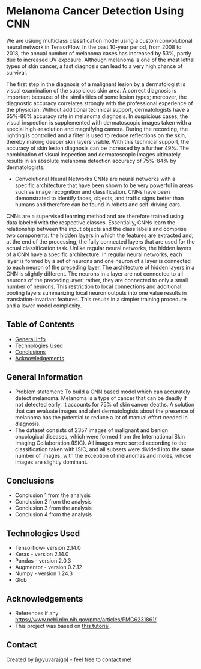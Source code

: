 # Melanoma Cancer Detection Using CNN
We are usiung multiclass classification model using a custom convolutional neural network in TensorFlow.
In the past 10-year period, from 2008 to 2018, the annual number of melanoma cases has increased by 53%, partly due to increased UV exposure. Although melanoma is one of the most lethal types of skin cancer, a fast diagnosis can lead to a very high chance of survival.

The first step in the diagnosis of a malignant lesion by a dermatologist is visual examination of the suspicious skin area. A correct diagnosis is important because of the similarities of some lesion types; moreover, the diagnostic accuracy correlates strongly with the professional experience of the physician. Without additional technical support, dermatologists have a 65%-80% accuracy rate in melanoma diagnosis. In suspicious cases, the visual inspection is supplemented with dermatoscopic images taken with a special high-resolution and magnifying camera. During the recording, the lighting is controlled and a filter is used to reduce reflections on the skin, thereby making deeper skin layers visible. With this technical support, the accuracy of skin lesion diagnosis can be increased by a further 49%. The combination of visual inspection and dermatoscopic images ultimately results in an absolute melanoma detection accuracy of 75%-84% by dermatologists.

- Convolutional Neural Networks
CNNs are neural networks with a specific architecture that have been shown to be very powerful in areas such as image recognition and classification. CNNs have been demonstrated to identify faces, objects, and traffic signs better than humans and therefore can be found in robots and self-driving cars.

CNNs are a supervised learning method and are therefore trained using data labeled with the respective classes. Essentially, CNNs learn the relationship between the input objects and the class labels and comprise two components: the hidden layers in which the features are extracted and, at the end of the processing, the fully connected layers that are used for the actual classification task. Unlike regular neural networks, the hidden layers of a CNN have a specific architecture. In regular neural networks, each layer is formed by a set of neurons and one neuron of a layer is connected to each neuron of the preceding layer. The architecture of hidden layers in a CNN is slightly different. The neurons in a layer are not connected to all neurons of the preceding layer; rather, they are connected to only a small number of neurons. This restriction to local connections and additional pooling layers summarizing local neuron outputs into one value results in translation-invariant features. This results in a simpler training procedure and a lower model complexity.

## Table of Contents
* [General Info](#general-information)
* [Technologies Used](#technologies-used)
* [Conclusions](#conclusions)
* [Acknowledgements](#acknowledgements)


## General Information

- Problem statement: To build a CNN based model which can accurately detect melanoma. Melanoma is a type of cancer that can be deadly if not detected early. It accounts for 75% of skin cancer deaths. A solution that can evaluate images and alert dermatologists about the presence of melanoma has the potential to reduce a lot of manual effort needed in diagnosis.
- The dataset consists of 2357 images of malignant and benign oncological diseases, which were formed from the International Skin Imaging Collaboration (ISIC). All images were sorted according to the classification taken with ISIC, and all subsets were divided into the same number of images, with the exception of melanomas and moles, whose images are slightly dominant.


## Conclusions
- Conclusion 1 from the analysis
- Conclusion 2 from the analysis
- Conclusion 3 from the analysis
- Conclusion 4 from the analysis

<!-- You don't have to answer all the questions - just the ones relevant to your project. -->


## Technologies Used
- Tensorflow- version 2.14.0
- Keras     - version 2.14.0
- Pandas    - version 2.0.3
- Augmentor - version 0.2.12
- Numpy     - version 1.24.3
- Glob


## Acknowledgements

- References if any https://www.ncbi.nlm.nih.gov/pmc/articles/PMC6231861/
- This project was based on [this tutorial](https://www.tensorflow.org/tutorials/images/classification).


## Contact
Created by [@yuvarajgb] - feel free to contact me!

